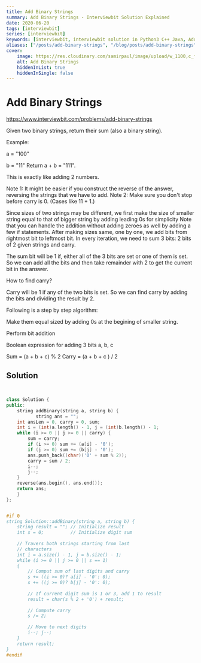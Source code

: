 ```yaml
---
title: Add Binary Strings
summary: Add Binary Strings - Interviewbit Solution Explained
date: 2020-06-20
tags: [interviewbit]
series: [interviewbit]
keywords: [interviewbit, interviewbit solution in Python3 C++ Java, Add Binary Strings solution]
aliases: ["/posts/add-binary-strings", "/blog/posts/add-binary-strings", "/add-binary-strings"]
cover:
    image: https://res.cloudinary.com/samirpaul/image/upload/w_1100,c_fit,co_rgb:FFFFFF,l_text:Arial_70_bold:Add Binary Strings - Solution Explained/problem-solving.webp
    alt: Add Binary Strings
    hiddenInList: true
    hiddenInSingle: false
---
```


# Add Binary Strings

https://www.interviewbit.com/problems/add-binary-strings


Given two binary strings, return their sum (also a binary string).

Example:

a = "100"

b = "11"
Return a + b = "111".


This is exactly like adding 2 numbers.

Note 1: It might be easier if you construct the reverse of the answer, reversing the strings that we have to add.
Note 2: Make sure you don't stop before carry is 0. (Cases like 11 + 1.)


Since sizes of two strings may be different, we first make the size of smaller string equal to that of bigger string by adding leading 0s for simplicity
Note that you can handle the addition without adding zeroes as well by adding a few if statements.
After making sizes same, one by one, we add bits from rightmost bit to leftmost bit.
In every iteration, we need to sum 3 bits: 2 bits of 2 given strings and carry.

The sum bit will be 1 if, either all of the 3 bits are set or one of them is set.
So we can add all the bits and then take remainder with 2 to get the current bit in the answer.

How to find carry?

Carry will be 1 if any of the two bits is set. So we can find carry by adding the bits and dividing the result by 2.

Following is a step by step algorithm:

Make them equal sized by adding 0s at the begining of smaller string.

Perform bit addition

Boolean expression for adding 3 bits a, b, c

Sum = (a + b + c) % 2
Carry = (a + b + c ) / 2

## Solution

```cpp


class Solution {
public:
    string addBinary(string a, string b) {
           string ans = "";
    int ansLen = 0, carry = 0, sum;
    int i = (int)a.length() - 1, j = (int)b.length() - 1;
    while (i >= 0 || j >= 0 || carry) {
        sum = carry;
        if (i >= 0) sum += (a[i] - '0');
        if (j >= 0) sum += (b[j] - '0');
        ans.push_back((char)('0' + sum % 2));
        carry = sum / 2;
        i--; 
        j--;
    }
    reverse(ans.begin(), ans.end());
    return ans;
    }
};


#if 0
string Solution::addBinary(string a, string b) {
    string result = ""; // Initialize result 
    int s = 0;          // Initialize digit sum 
  
    // Travers both strings starting from last 
    // characters 
    int i = a.size() - 1, j = b.size() - 1; 
    while (i >= 0 || j >= 0 || s == 1) 
    { 
        // Comput sum of last digits and carry 
        s += ((i >= 0)? a[i] - '0': 0); 
        s += ((j >= 0)? b[j] - '0': 0); 
  
        // If current digit sum is 1 or 3, add 1 to result 
        result = char(s % 2 + '0') + result; 
  
        // Compute carry 
        s /= 2; 
  
        // Move to next digits 
        i--; j--; 
    } 
    return result;     
}
#endif
```